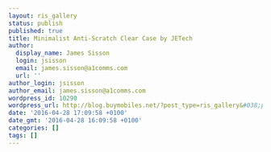 ```yaml
---
layout: ris_gallery
status: publish
published: true
title: Minimalist Anti-Scratch Clear Case by JETech
author:
  display_name: James Sisson
  login: jsisson
  email: james.sisson@a1comms.com
  url: ''
author_login: jsisson
author_email: james.sisson@a1comms.com
wordpress_id: 10290
wordpress_url: http://blog.buymobiles.net/?post_type=ris_gallery&#038;p=10290
date: '2016-04-28 17:09:58 +0100'
date_gmt: '2016-04-28 16:09:58 +0100'
categories: []
tags: []
---
```



